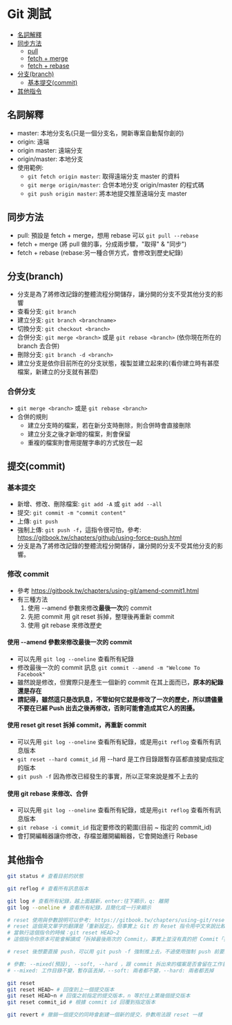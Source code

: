 # Git 測試

- <a href="#名詞解釋">名詞解釋</a>
- <a href="#同步方法">同步方法</a>
  - <a href="#pull">pull</a>
  - <a href="#fetch-merge">fetch + merge</a>
  - <a href="#fetch-rebase">fetch + rebase</a>
- <a href="#分支branch">分支(branch)</a>
  - <a href="#提交commit">基本提交(commit)</a>
- <a href="#其他指令">其他指令</a>

## 名詞解釋

- master: 本地分支名(只是一個分支名，開新專案自動幫你創的)
- origin: 遠端
- origin master: 遠端分支
- origin/master: 本地分支
- 使用範例:
  - `git fetch origin master`: 取得遠端分支 master 的資料
  - `git merge origin/master`: 合併本地分支 origin/master 的程式碼
  - `git push origin master`: 將本地提交推至遠端分支 master

## 同步方法

- pull: 預設是 fetch + merge，想用 rebase 可以 `git pull --rebase`
- fetch + merge (將 pull 做的事，分成兩步驟，"取得" & "同步")
- fetch + rebase (rebase:另一種合併方式，會修改到歷史紀錄)


## 分支(branch)

- 分支是為了將修改記錄的整體流程分開儲存，讓分開的分支不受其他分支的影響
- 查看分支: `git branch`
- 建立分支: `git branch <branchname>`
- 切換分支: `git checkout <branch>`
- 合併分支: `git merge <branch>` 或是 `git rebase <branch>` (依你現在所在的 branch 去合併)
- 刪除分支: `git branch -d <branch>`
- 建立分支是依你目前所在的分支狀態，複製並建立起來的(看你建立時有甚麼檔案，新建立的分支就有甚麼)

### 合併分支

- `git merge <branch>` 或是 `git rebase <branch>`
- 合併的規則
  - 建立分支時的檔案，若在新分支時刪除，則合併時會直接刪除
  - 建立分支之後才新增的檔案，則會保留
  - 重複的檔案則會用提醒字串的方式放在一起

## 提交(commit)

### 基本提交

- 新增、修改、刪除檔案: `git add -A` 或 `git add --all`
- 提交: `git commit -m "commit content"`
- 上傳: `git push`
- 強制上傳: `git push -f`，這指令很可怕，參考: https://gitbook.tw/chapters/github/using-force-push.html
- 分支是為了將修改記錄的整體流程分開儲存，讓分開的分支不受其他分支的影響。

### 修改 commit

- 參考 https://gitbook.tw/chapters/using-git/amend-commit1.html
- 有三種方法
  1. 使用 --amend 參數來修改**最後一次**的 commit
  2. 先把 commit 用 git reset 拆掉，整理後再重新 commit
  3. 使用 git rebase 來修改歷史

#### 使用 --amend 參數來修改最後一次的 commit

- 可以先用 `git log --oneline` 查看所有紀錄
- 修改最後一次的 commit 訊息 `git commit --amend -m "Welcome To Facebook"`
- 雖然說是修改，但實際只是產生一個新的 commit 在其上面而已，**原本的紀錄還是存在**
- **請記得，雖然這只是改訊息，不管如何它就是修改了一次的歷史，所以請儘量不要在已經 Push 出去之後再修改，否則可能會造成其它人的困擾。**

#### 使用 reset git reset 拆掉 commit，再重新 commit

- 可以先用 `git log --oneline` 查看所有紀錄，或是用`git reflog` 查看所有訊息版本
- `git reset --hard commit_id` 用 --hard 是工作目錄跟暫存區都直接變成指定的版本
- `git push -f` 因為修改已經發生的事實，所以正常來說是推不上去的

#### 使用 git rebase 來修改、合併

- 可以先用 `git log --oneline` 查看所有紀錄，或是用`git reflog` 查看所有訊息版本
- `git rebase -i commit_id` 指定要修改的範圍(目前 ~ 指定的 commit_id)
- 會打開編輯器讓你修改，存檔並離開編輯器，它會開始進行 Rebase


## 其他指令

```sh
git status # 查看目前的狀態

git reflog # 查看所有訊息版本

git log # 查看所有紀錄，越上面越新，enter:往下顯示，q: 離開
git log --oneline # 查看所有紀錄，且簡化成一行來顯示

# reset 使用與參數說明可以參考: https://gitbook.tw/chapters/using-git/reset-commit.html
# reset 這個英文單字的翻譯是「重新設定」，但事實上 Git 的 Reset 指令用中文來說比較像是「前往」或「變成」
# 當執行這個指令的時候：git reset HEAD~2
# 這個指令你原本可能會解讀成「拆掉最後兩次的 Commit」，事實上並沒有真的把 Commit「拆掉」（放心，所有的 Commit 都還在

# reset 後想要直接 push，可以用 git push -f 強制推上去，不過使用強制 push 前要三思

# 參數: --mixed(預設), --soft, --hard ，跟 commit 拆出來的檔案是否會留在工作目錄有關，
# --mixed: 工作目錄不變，暫存區丟掉，--soft: 兩者都不變，--hard: 兩者都丟掉

git reset 
git reset HEAD~ # 回復到上一個提交版本
git reset HEAD~n # 回復之前指定的提交版本，n 等於往上第幾個提交版本
git reset commit_id # 根據 commit id 回覆到指定版本

git revert # 撤銷一個提交的同時會創建一個新的提交，參數用法跟 reset 一樣
```

